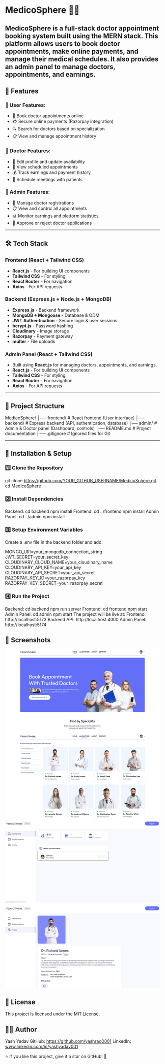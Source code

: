 # MedicoSphere 🏥💊

## MedicoSphere is a **full-stack doctor appointment booking system** built using the **MERN stack**. This platform allows users to book doctor appointments, make online payments, and manage their medical schedules. It also provides an **admin panel** to manage doctors, appointments, and earnings.

## 🚀 Features

### 🔹 User Features:

- 📅 Book doctor appointments online
- 💳 Secure online payments (Razorpay integration)
- 🔍 Search for doctors based on specialization
- 📋 View and manage appointment history

### 🔹 Doctor Features:

- 📝 Edit profile and update availability
- 📅 View scheduled appointments
- 💰 Track earnings and payment history
- 📆 Schedule meetings with patients

### 🔹 Admin Features:

- 🏥 Manage doctor registrations
- 📋 View and control all appointments
- 📊 Monitor earnings and platform statistics
- 🚀 Approve or reject doctor applications

---

## 🛠️ Tech Stack

### **Frontend** (React + Tailwind CSS)

- **React.js** - For building UI components
- **Tailwind CSS** - For styling
- **React Router** - For navigation
- **Axios** - For API requests

### **Backend** (Express.js + Node.js + MongoDB)

- **Express.js** - Backend framework
- **MongoDB + Mongoose** - Database & ODM
- **JWT Authentication** - Secure login & user sessions
- **bcrypt.js** - Password hashing
- **Cloudinary** - Image storage
- **Razorpay** - Payment gateway
- **multer** - File uploads

### **Admin Panel** (React + Tailwind CSS)

- Built using **React.js** for managing doctors, appointments, and earnings.
- **React.js** - For building UI components
- **Tailwind CSS** - For styling
- **React Router** - For navigation
- **Axios** - For API requests

---

## 🎯 Project Structure

MedicoSphere/
│── frontend/ # React frontend (User interface)
│── backend/ # Express backend (API, authentication, database)
│── admin/ # Admin & Doctor panel (Dashboard, controls)
│── README.md # Project documentation
│── .gitignore # Ignored files for Git

---

## 🚀 Installation & Setup

### 1️⃣ Clone the Repository

git clone https://github.com/YOUR_GITHUB_USERNAME/MedicoSphere.git
cd MedicoSphere

### 2️⃣ Install Dependencies

Backend: cd backend
npm install
Frontend: cd ../frontend
npm install
Admin Panel: cd ../admin
npm install

### 3️⃣ Setup Environment Variables

Create a .env file in the backend folder and add:

MONGO_URI=your_mongodb_connection_string
JWT_SECRET=your_secret_key
CLOUDINARY_CLOUD_NAME=your_cloudinary_name
CLOUDINARY_API_KEY=your_api_key
CLOUDINARY_API_SECRET=your_api_secret
RAZORPAY_KEY_ID=your_razorpay_key
RAZORPAY_KEY_SECRET=your_razorpay_secret

### 4️⃣ Run the Project

Backend: cd backend
npm run server
Frontend: cd frontend
npm start
Admin Panel: cd admin
npm start
The project will be live at:
Frontend: http://localhost:5173
Backend API: http://localhost:4000
Admin Panel: http://localhost:5174

## 📸 Screenshots

![Home Page](screenshots/HomePage.png)
![AllDoctors Page](screenshots/AllDoctors.png)
![Doctor Dashboard Page](screenshots/DocDashboard.png)
![Doctor Profile Page](screenshots/docProfile.png)

## 📜 License

This project is licensed under the MIT License.

## 👨‍💻 Author

Yash Yadav
GitHub: https://github.com/yashrao0001
LinkedIn: www.linkedin.com/in/yashyadav001

⭐ If you like this project, give it a star on GitHub! 🚀
